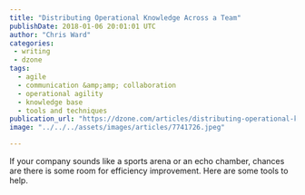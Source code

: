 ```yaml
---
title: "Distributing Operational Knowledge Across a Team"
publishDate: 2018-01-06 20:01:01 UTC
author: "Chris Ward"
categories:
 - writing
 - dzone
tags:
  - agile
  - communication &amp;amp; collaboration
  - operational agility
  - knowledge base
  - tools and techniques
publication_url: "https://dzone.com/articles/distributing-operational-knowledge-across-a-team"
image: "../../../assets/images/articles/7741726.jpeg"

---
```

If your company sounds like a sports arena or an echo chamber, chances are there is some room for efficiency improvement. Here are some tools to help.

